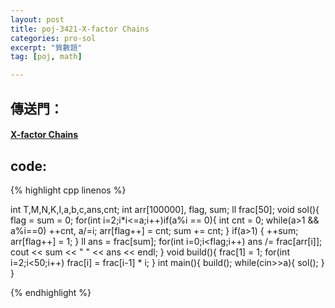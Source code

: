 ```yaml
---
layout: post
title: poj-3421-X-factor Chains 
categories: pro-sol
excerpt: "質數題"
tag: [poj, math]

---
```


## 傳送門：

#### [X-factor Chains](http://poj.org/problem?id=3421)

## code:

{% highlight cpp linenos %}

int T,M,N,K,I,a,b,c,ans,cnt;
int arr[100000], flag, sum;
ll frac[50];
void sol(){
  flag = sum = 0;
  for(int i=2;i*i<=a;i++)if(a%i == 0){
    int cnt = 0;
    while(a>1 && a%i==0)
      ++cnt, a/=i;
    arr[flag++] = cnt;
    sum += cnt;
  }
  if(a>1) {
    ++sum;
    arr[flag++] = 1;
  }
  ll ans = frac[sum];
  for(int i=0;i<flag;i++) ans /= frac[arr[i]];
  cout << sum << " " << ans << endl;
}
void build(){
  frac[1] = 1;
  for(int i=2;i<50;i++) frac[i] = frac[i-1] * i;
}
int main(){
  build();
  while(cin>>a){
    sol();
  }
}

{% endhighlight %}
